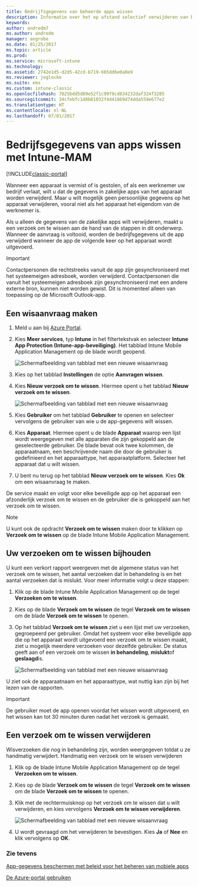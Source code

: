 ```yaml
---
title: Bedrijfsgegevens van beheerde apps wissen
description: Informatie over het op afstand selectief verwijderen van bedrijfsgegevens.
keywords: 
author: andredm7
ms.author: andredm
manager: angrobe
ms.date: 01/25/2017
ms.topic: article
ms.prod: 
ms.service: microsoft-intune
ms.technology: 
ms.assetid: 2742e1d5-d2d5-42cd-b719-665dd6e0a0e9
ms.reviewer: joglocke
ms.suite: ems
ms.custom: intune-classic
ms.openlocfilehash: 7025bdd5d89e52f1c99f9cd834232daf324f3285
ms.sourcegitcommit: 34cfebfc1d8b81032f4d41869d74dda559e677e2
ms.translationtype: HT
ms.contentlocale: nl-NL
ms.lasthandoff: 07/01/2017
---
```

# <a name="wipe-company-app-data-with-intune-mam"></a>Bedrijfsgegevens van apps wissen met Intune-MAM

[!INCLUDE[classic-portal](../includes/classic-portal.md)]

Wanneer een apparaat is vermist of is gestolen, of als een werknemer uw bedrijf verlaat, wilt u dat de gegevens in zakelijke apps van het apparaat worden verwijderd. Maar u wilt mogelijk geen persoonlijke gegevens op het apparaat verwijderen, vooral niet als het apparaat het eigendom van de werknemer is.

Als u alleen de gegevens van de zakelijke apps wilt verwijderen, maakt u een verzoek om te wissen aan de hand van de stappen in dit onderwerp. Wanneer de aanvraag is voltooid, worden de bedrijfsgegevens uit de app verwijderd wanneer de app de volgende keer op het apparaat wordt uitgevoerd.

>[!IMPORTANT]
> Contactpersonen die rechtstreeks vanuit de app zijn gesynchroniseerd met het systeemeigen adresboek, worden verwijderd. Contactpersonen die vanuit het systeemeigen adresboek zijn gesynchroniseerd met een andere externe bron, kunnen niet worden gewist. Dit is momenteel alleen van toepassing op de Microsoft Outlook-app.

## <a name="create-a-wipe-request"></a>Een wisaanvraag maken

1.  Meld u aan bij [Azure Portal](https://portal.azure.com).

2.  Kies **Meer services**, typ **Intune** in het filtertekstvak en selecteer **Intune App Protection (Intune-app-beveiliging)**. Het tabblad Intune Mobile Application Management op de blade wordt geopend.

    ![Schermafbeelding van tabblad met een nieuwe wisaanvraag](../media/AppManagement/wipe-request-mam-main-blade.png)

2.  Kies op het tabblad **Instellingen** de optie **Aanvragen wissen**.

3.  Kies **Nieuw verzoek om te wissen**. Hiermee opent u het tabblad **Nieuw verzoek om te wissen**.

    ![Schermafbeelding van tabblad met een nieuwe wisaanvraag](../media/AppManagement/AzurePortal_MAM_NewWipeRequest.png)

4.  Kies **Gebruiker** om het tabblad **Gebruiker** te openen en selecteer vervolgens de gebruiker van wie u de app-gegevens wilt wissen.

5.  Kies **Apparaat**. Hiermee opent u de blade **Apparaat** waarop een lijst wordt weergegeven met alle apparaten die zijn gekoppeld aan de geselecteerde gebruiker. De blade bevat ook twee kolommen, de apparaatnaam, een beschrijvende naam die door de gebruiker is gedefinieerd en het apparaattype, het apparaatplatform. Selecteer het apparaat dat u wilt wissen.

6.  U bent nu terug op het tabblad **Nieuw verzoek om te wissen**. Kies **Ok** om een wisaanvraag te maken. 

De service maakt en volgt voor elke beveiligde app op het apparaat een afzonderlijk verzoek om te wissen en de gebruiker die is gekoppeld aan het verzoek om te wissen.

>[!NOTE]
> U kunt ook de opdracht **Verzoek om te wissen** maken door te klikken op **Verzoek om te wissen** op de blade Intune Mobile Application Management.

## <a name="monitor-your-wipe-requests"></a>Uw verzoeken om te wissen bijhouden

U kunt een verkort rapport weergeven met de algemene status van het verzoek om te wissen, het aantal verzoeken dat in behandeling is en het aantal verzoeken dat is mislukt. Voor meer informatie volgt u deze stappen:

1.  Klik op de blade Intune Mobile Application Management op de tegel **Verzoeken om te wissen**.

2.  Kies op de blade **Verzoek om te wissen** de tegel **Verzoek om te wissen** om de blade **Verzoek om te wissen** te openen.

3.  Op het tabblad **Verzoek om te wissen** ziet u een lijst met uw verzoeken, gegroepeerd per gebruiker. Omdat het systeem voor elke beveiligde app die op het apparaat wordt uitgevoerd een verzoek om te wissen maakt, ziet u mogelijk meerdere verzoeken voor dezelfde gebruiker. De status geeft aan of een verzoek om te wissen **in behandeling**, **mislukt**of **geslaagd**is.

    ![Schermafbeelding van tabblad met een nieuwe wisaanvraag](../media/AppManagement/wipe-request-status-1.png)

U ziet ook de apparaatnaam en het apparaattype, wat nuttig kan zijn bij het lezen van de rapporten.

>[!IMPORTANT]
> De gebruiker moet de app openen voordat het wissen wordt uitgevoerd, en het wissen kan tot 30 minuten duren nadat het verzoek is gemaakt.

## <a name="delete-a-wipe-request"></a>Een verzoek om te wissen verwijderen

Wisverzoeken die nog in behandeling zijn, worden weergegeven totdat u ze handmatig verwijdert.  Handmatig een verzoek om te wissen verwijderen

1.  Klik op de blade Intune Mobile Application Management op de tegel **Verzoeken om te wissen**.

2.  Kies op de blade **Verzoek om te wissen** de tegel **Verzoek om te wissen** om de blade **Verzoek om te wissen** te openen.

3.  Klik met de rechtermuisknop op het verzoek om te wissen dat u wilt verwijderen, en kies vervolgens **Verzoek om te wissen verwijderen**.

    ![Schermafbeelding van tabblad met een nieuwe wisaanvraag](../media/AppManagement/delete-wipe-request.png)

4.  U wordt gevraagd om het verwijderen te bevestigen. Kies **Ja** of **Nee** en klik vervolgens op **OK**.


### <a name="see-also"></a>Zie tevens
[App-gegevens beschermen met beleid voor het beheren van mobiele apps ](protect-app-data-using-mobile-app-management-policies-with-microsoft-intune.md)

[De Azure-portal gebruiken](azure-portal-for-microsoft-intune-mam-policies.md)
